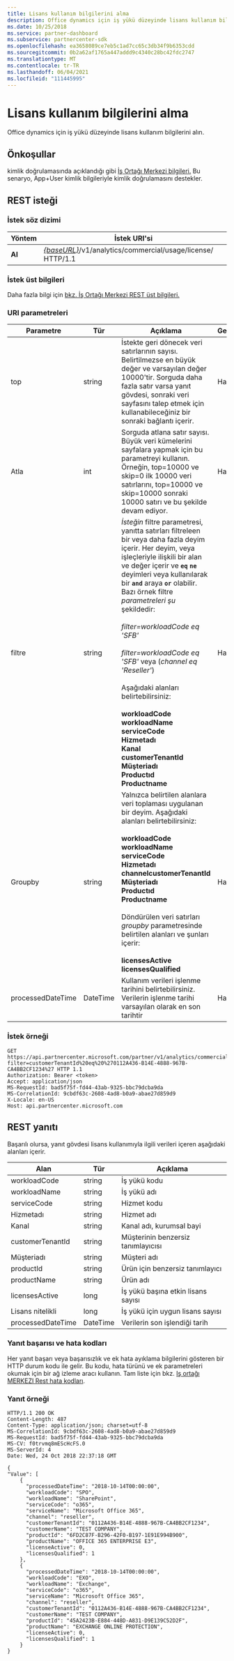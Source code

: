 ```yaml
---
title: Lisans kullanım bilgilerini alma
description: Office dynamics için iş yükü düzeyinde lisans kullanım bilgilerini alın.
ms.date: 10/25/2018
ms.service: partner-dashboard
ms.subservice: partnercenter-sdk
ms.openlocfilehash: ea3658089ce7eb5c1ad7cc65c3db34f9b6353cdd
ms.sourcegitcommit: 0b2a62af1765a447addd9c4340c28bc42fdc2747
ms.translationtype: MT
ms.contentlocale: tr-TR
ms.lasthandoff: 06/04/2021
ms.locfileid: "111445995"
---
```

# <a name="get-licenses-usage-information"></a>Lisans kullanım bilgilerini alma

Office dynamics için iş yükü düzeyinde lisans kullanım bilgilerini alın.

## <a name="prerequisites"></a>Önkoşullar

kimlik doğrulamasında açıklandığı gibi [İş Ortağı Merkezi bilgileri.](partner-center-authentication.md) Bu senaryo, App+User kimlik bilgileriyle kimlik doğrulamasını destekler.

## <a name="rest-request"></a>REST isteği

### <a name="request-syntax"></a>İstek söz dizimi

| Yöntem  | İstek URI'si                                                                                |
|---------|--------------------------------------------------------------------------------------------|
| **Al** | [*{baseURL}*](partner-center-rest-urls.md)/v1/analytics/commercial/usage/license/ HTTP/1.1 |

### <a name="request-headers"></a>İstek üst bilgileri

Daha fazla bilgi için [bkz. İş Ortağı Merkezi REST üst bilgileri.](headers.md)

### <a name="uri-parameters"></a>URI parametreleri

| Parametre         | Tür     | Açıklama | Gerekli |
|-------------------|----------|-------------|----------|
| top               | string   | İstekte geri dönecek veri satırlarının sayısı. Belirtilmezse en büyük değer ve varsayılan değer 10000'tir. Sorguda daha fazla satır varsa yanıt gövdesi, sonraki veri sayfasını talep etmek için kullanabileceğiniz bir sonraki bağlantı içerir. | Hayır |
| Atla              | int      | Sorguda atlana satır sayısı. Büyük veri kümelerini sayfalara yapmak için bu parametreyi kullanın. Örneğin, top=10000 ve skip=0 ilk 10000 veri satırlarını, top=10000 ve skip=10000 sonraki 10000 satırı ve bu şekilde devam ediyor. | Hayır |
| filtre            | string   | *İsteğin* filtre parametresi, yanıtta satırları filtreleen bir veya daha fazla deyim içerir. Her deyim, veya işleçleriyle ilişkili bir alan ve değer içerir ve **`eq`** **`ne`** deyimleri veya kullanılarak bir **`and`** araya **`or`** olabilir. Bazı örnek filtre *parametreleri şu* şekildedir:<br/><br/>*filter=workloadCode eq 'SFB'*<br/><br/>*filter=workloadCode eq 'SFB'* veya (*channel eq 'Reseller'*)<br/><br/>Aşağıdaki alanları belirtebilirsiniz:<br/><br/>**workloadCode**<br/>**workloadName**<br/>**serviceCode**<br/>**Hizmetadı**<br/>**Kanal**<br/>**customerTenantId**<br/>**Müşteriadı**<br/>**Productıd**<br/>**Productname** | Hayır |
| Groupby           | string   | Yalnızca belirtilen alanlara veri toplaması uygulanan bir deyim. Aşağıdaki alanları belirtebilirsiniz:<br/><br/>**workloadCode**<br/>**workloadName**<br/>**serviceCode**<br/>**Hizmetadı**<br/>**channelcustomerTenantId**<br/>**Müşteriadı**<br/>**Productıd**<br/>**Productname**<br/><br/>Döndürülen veri satırları *groupby* parametresinde belirtilen alanları ve şunları içerir:<br/><br/>**licensesActive**<br/>**licensesQualified** | Hayır |
| processedDateTime | DateTime | Kullanım verileri işlenme tarihini belirtebilirsiniz. Verilerin işlenme tarihi varsayılan olarak en son tarihtir | Hayır |

### <a name="request-example"></a>İstek örneği

```http
GET https://api.partnercenter.microsoft.com/partner/v1/analytics/commercial/usage/license?filter=customerTenantId%20eq%20%270112A436-B14E-4888-967B-CA4BB2CF1234%27 HTTP 1.1
Authorization: Bearer <token>
Accept: application/json
MS-RequestId: bad5f75f-fd44-43ab-9325-bbc79dcba9da
MS-CorrelationId: 9cbdf63c-2608-4ad8-b0a9-abae27d859d9
X-Locale: en-US
Host: api.partnercenter.microsoft.com
```

## <a name="rest-response"></a>REST yanıtı

Başarılı olursa, yanıt gövdesi lisans kullanımıyla ilgili verileri içeren aşağıdaki alanları içerir.

| Alan             | Tür     | Açıklama                                   |
|-------------------|----------|-----------------------------------------------|
| workloadCode      | string   | İş yükü kodu                                 |
| workloadName      | string   | İş yükü adı                                 |
| serviceCode       | string   | Hizmet kodu                                  |
| Hizmetadı       | string   | Hizmet adı                                  |
| Kanal           | string   | Kanal adı, kurumsal bayi                        |
| customerTenantId  | string   | Müşterinin benzersiz tanımlayıcısı            |
| Müşteriadı      | string   | Müşteri adı                                 |
| productId         | string   | Ürün için benzersiz tanımlayıcı             |
| productName       | string   | Ürün adı                                  |
| licensesActive    | long     | İş yükü başına etkin lisans sayısı        |
| Lisans nitelikli | long     | İş yükü için uygun lisans sayısı |
| processedDateTime | DateTime | Verilerin son işlendiği tarih         |

### <a name="response-success-and-error-codes"></a>Yanıt başarısı ve hata kodları

Her yanıt başarı veya başarısızlık ve ek hata ayıklama bilgilerini gösteren bir HTTP durum kodu ile gelir. Bu kodu, hata türünü ve ek parametreleri okumak için bir ağ izleme aracı kullanın. Tam liste için bkz. [Iş ortağı MERKEZI Rest hata kodları](error-codes.md).

### <a name="response-example"></a>Yanıt örneği

```http
HTTP/1.1 200 OK
Content-Length: 487
Content-Type: application/json; charset=utf-8
MS-CorrelationId: 9cbdf63c-2608-4ad8-b0a9-abae27d859d9
MS-RequestId: bad5f75f-fd44-43ab-9325-bbc79dcba9da
MS-CV: f0trvmq8mEScHcFS.0
MS-ServerId: 4
Date: Wed, 24 Oct 2018 22:37:18 GMT

{
"Value": [
    {
      "processedDateTime": "2018-10-14T00:00:00",
      "workloadCode": "SPO",
      "workloadName": "SharePoint",
      "serviceCode": "o365",
      "serviceName": "Microsoft Office 365",
      "channel": "reseller",
      "customerTenantId": "0112A436-B14E-4888-967B-CA4BB2CF1234",
      "customerName": "TEST COMPANY",
      "productId": "6FD2C87F-B296-42F0-B197-1E91E994B900",
      "productName": "OFFICE 365 ENTERPRISE E3",
      "licenseActive": 0,
      "licensesQualified": 1
    },
    {
      "processedDateTime": "2018-10-14T00:00:00",
      "workloadCode": "EXO",
      "workloadName": "Exchange",
      "serviceCode": "o365",
      "serviceName": "Microsoft Office 365",
      "channel": "reseller",
      "customerTenantId": "0112A436-B14E-4888-967B-CA4BB2CF1234",
      "customerName": "TEST COMPANY",
      "productId": "45A2423B-E884-448D-A831-D9E139C52D2F",
      "productName": "EXCHANGE ONLINE PROTECTION",
      "licenseActive": 0,
      "licensesQualified": 1
    }
}
```
